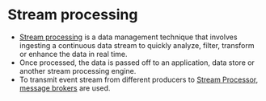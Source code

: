 # Stream processing
- [Stream processing](https://www.techtarget.com/searchdatamanagement/definition/stream-processing) is a data management technique that involves ingesting a continuous data stream to quickly analyze, filter, transform or enhance the data in real time.
- Once processed, the data is passed off to an application, data store or another stream processing engine.
- To transmit event stream from different producers to [Stream Processor](), [message brokers](../../../HLD-System-Designs/2_MessageBrokersEDA/Readme.md) are used.